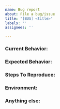 ```yaml
---
name: Bug report
about: File a bug/issue
title: "[BUG] <title>"
labels: ''
assignees: ''

---
```


<!--
Note: Please search to see if an issue already exists for the bug you encountered.
-->

### Current Behavior:
<!-- A concise description of what you're experiencing. -->

### Expected Behavior:
<!-- A concise description of what you expected to happen. -->

### Steps To Reproduce:
<!--
Example: steps to reproduce the behavior:
1. In this environment...
2. With this config...
3. Run '...'
4. See error...
-->

### Environment:
<!--
Example:
- OS: Ubuntu 20.04
- rustc: 1.59.0
- version: 1.0.0
-->

### Anything else:
<!--
Links? References? Anything that will give us more context about the issue that you are encountering!
-->
